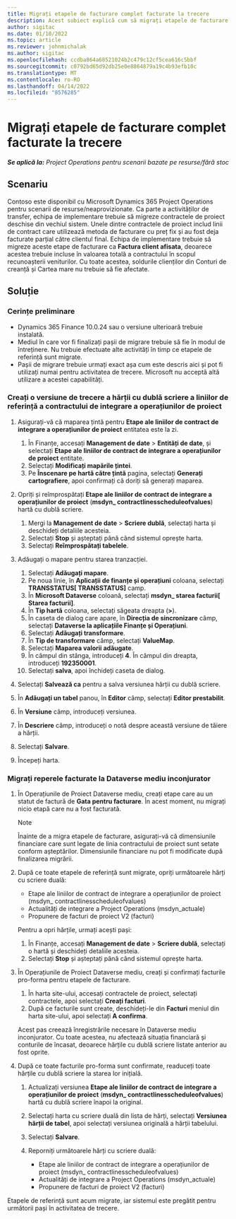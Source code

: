 ```yaml
---
title: Migrați etapele de facturare complet facturate la trecere
description: Acest subiect explică cum să migrați etapele de facturare cu preț fix care au fost facturate clientului pentru contractele de proiect deschise înainte de data lansării.
author: sigitac
ms.date: 01/10/2022
ms.topic: article
ms.reviewer: johnmichalak
ms.author: sigitac
ms.openlocfilehash: ccdba864a68521024b2c479c12cf5cea616c5bbf
ms.sourcegitcommit: c0792bd65d92db25e0e8864879a19c4b93efb10c
ms.translationtype: MT
ms.contentlocale: ro-RO
ms.lasthandoff: 04/14/2022
ms.locfileid: "8576285"
---
```

# <a name="migrate-fully-invoiced-billing-milestones-at-cutover"></a>Migrați etapele de facturare complet facturate la trecere

_**Se aplică la:** Project Operations pentru scenarii bazate pe resurse/fără stoc_

## <a name="scenario"></a>Scenariu

Contoso este disponibil cu Microsoft Dynamics 365 Project Operations pentru scenarii de resurse/neaprovizionate. Ca parte a activităților de transfer, echipa de implementare trebuie să migreze contractele de proiect deschise din vechiul sistem. Unele dintre contractele de proiect includ linii de contract care utilizează metoda de facturare cu preț fix și au fost deja facturate parțial către clientul final. Echipa de implementare trebuie să migreze aceste etape de facturare ca **Factura client afisata**, deoarece acestea trebuie incluse în valoarea totală a contractului în scopul recunoașterii veniturilor. Cu toate acestea, soldurile clienților din Conturi de creanță și Cartea mare nu trebuie să fie afectate.

## <a name="solution"></a>Soluție

### <a name="prerequisites"></a>Cerințe preliminare

- Dynamics 365 Finance 10.0.24 sau o versiune ulterioară trebuie instalată.
- Mediul în care vor fi finalizați pașii de migrare trebuie să fie în modul de întreținere. Nu trebuie efectuate alte activități în timp ce etapele de referință sunt migrate.
- Pașii de migrare trebuie urmați exact așa cum este descris aici și pot fi utilizați numai pentru activitatea de trecere. Microsoft nu acceptă altă utilizare a acestei capabilități.

### <a name="create-a-cutover-version-of-the-project-operations-integration-contract-line-milestones-dual-write-map"></a>Creați o versiune de trecere a hărții cu dublă scriere a liniilor de referință a contractului de integrare a operațiunilor de proiect 

1. Asigurați-vă că maparea țintă pentru **Etape ale liniilor de contract de integrare a operațiunilor de proiect** entitatea este la zi. 

    1. În Finanțe, accesați **Management de date** \> **Entități de date**, și selectați **Etape ale liniilor de contract de integrare a operațiunilor de proiect** entitate. 
    2. Selectați **Modificați mapările țintei**. 
    3. Pe **Înscenare pe hartă către țintă** pagina, selectați **Generați cartografiere**, apoi confirmați că doriți să generați maparea.

2. Opriți și reîmprospătați **Etape ale liniilor de contract de integrare a operațiunilor de proiect** (**msdyn\_ contractlinesscheduleofvalues**) hartă cu dublă scriere. 

    1. Mergi la **Management de date** \> **Scriere dublă**, selectați harta și deschideți detaliile acesteia. 
    2. Selectați **Stop** și așteptați până când sistemul oprește harta. 
    3. Selectați **Reîmprospătați tabelele**.

3. Adăugați o mapare pentru starea tranzacției.

    1. Selectați **Adăugați mapare**.
    2. Pe noua linie, în **Aplicații de finanțe și operațiuni** coloana, selectați **TRANSSTATUS\[ TRANSSTATUS\]** camp.
    3. În **Microsoft Dataverse** coloană, selectați **msdyn\_ starea facturii\[ Starea facturii\]**.
    4. În **Tip hartă** coloana, selectați săgeata dreapta (**\>**).
    5. În caseta de dialog care apare, în **Direcția de sincronizare** câmp, selectați **Dataverse la aplicațiile Finanțe și Operațiuni**.
    6. Selectați **Adăugați transformare**.
    7. În **Tip de transformare** câmp, selectați **ValueMap**.
    8. Selectați **Maparea valorii adăugate**.
    9. În câmpul din stânga, introduceți **4**. În câmpul din dreapta, introduceți **192350001**. 
    10. Selectați **salva**, apoi închideți caseta de dialog.

4. Selectați **Salvează ca** pentru a salva versiunea hărții cu dublă scriere. 
5. În **Adăugați un tabel** panou, în **Editor** câmp, selectați **Editor prestabilit**.
6. În **Versiune** câmp, introduceți versiunea.
7. În **Descriere** câmp, introduceți o notă despre această versiune de tăiere a hărții. 
8. Selectați **Salvare**.
9. Începeți harta.

### <a name="migrate-invoiced-milestones-to-the-dataverse-environment"></a>Migrați reperele facturate la Dataverse mediu inconjurator

1. În Operațiunile de Proiect Dataverse mediu, creați etape care au un statut de factură de **Gata pentru facturare**. În acest moment, nu migrați nicio etapă care nu a fost facturată.

    > [!NOTE]
    > Înainte de a migra etapele de facturare, asigurați-vă că dimensiunile financiare care sunt legate de linia contractului de proiect sunt setate conform așteptărilor. Dimensiunile financiare nu pot fi modificate după finalizarea migrării.

2. După ce toate etapele de referință sunt migrate, opriți următoarele hărți cu scriere duală:

    - Etape ale liniilor de contract de integrare a operațiunilor de proiect (msdyn\_ contractlinesscheduleofvalues)
    - Actualități de integrare a Project Operations (msdyn\_actuale)
    - Propunere de facturi de proiect V2 (facturi)

    Pentru a opri hărțile, urmați acești pași:

    1. În Finanțe, accesați **Management de date** \> **Scriere dublă**, selectați o hartă și deschideți detaliile acesteia.
    2. Selectați **Stop** și așteptați până când sistemul oprește harta.

3. În Operațiunile de Proiect Dataverse mediu, creați și confirmați facturile pro-forma pentru etapele de facturare. 

    1. În harta site-ului, accesați contractele de proiect, selectați contractele, apoi selectați **Creați facturi**.
    2. După ce facturile sunt create, deschideți-le din **Facturi** meniul din harta site-ului, apoi selectați **A confirma**.

    Acest pas creează înregistrările necesare în Dataverse mediu inconjurator. Cu toate acestea, nu afectează situația financiară și conturile de încasat, deoarece hărțile cu dublă scriere listate anterior au fost oprite.

4. După ce toate facturile pro-forma sunt confirmate, readuceți toate hărțile cu dublă scriere la starea lor inițială.

    1. Actualizați versiunea **Etape ale liniilor de contract de integrare a operațiunilor de proiect** (**msdyn\_ contractlinesscheduleofvalues**) hartă cu dublă scriere înapoi la original. 
    2. Selectați harta cu scriere duală din lista de hărți, selectați **Versiunea hărții de tabel**, apoi selectați versiunea originală a hărții tabelului.
    3. Selectați **Salvare**.
    4. Reporniți următoarele hărți cu scriere duală:

        - Etape ale liniilor de contract de integrare a operațiunilor de proiect (msdyn\_ contractlinesscheduleofvalues)
        - Actualități de integrare a Project Operations (msdyn\_actuale)
        - Propunere de facturi de proiect V2 (facturi)

Etapele de referință sunt acum migrate, iar sistemul este pregătit pentru următorii pași în activitatea de trecere.
